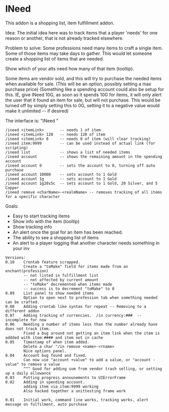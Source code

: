 INeed
=====

This addon is a shopping list, item fulfillment addon.

Idea:
The initial idea here was to track items that a player 'needs' for one reason or another,
that is not already tracked elsewhere.

Problem to solve:
Some professions need many items to craft a single item. Some of those items may take days to gather.
This would let someone create a shopping list of items that are needed.

Show which of your alts need how many of that item (tooltip).

Some items are vendor sold, and this will try to purchase the needed items when available for sale.
(This will be an option, possibly setting a max purchase price)
(Something like a spending account could also be setup for this. IE, give INeed 10G, as soon as it spends 10G
  for items, it will only alert the user that it found an item for sale, but will not purchase. This would be
  turned off by simply setting this to 0G, setting it to a negative value would make it unlimited -- if desired)



The interface is: "INeed <this item> <quantity>"
```
/ineed <itemLink>       -- needs 1 of item
/ineed <itemLink> 120   -- needs 120 of item
/ineed <itemLink> 0     -- needs 0 of item (will clear tracking)
/ineed item:9999        -- can be used instead of actual link (for scripting)
/ineed list             -- shows a list of needed items
/ineed account          -- shows the remaining amount in the spending account
/ineed account 0        -- sets the account to 0, turning off auto purchase
/ineed account 10000    -- sets account to 1 Gold
/ineed account 1g       -- sets account to 1 Gold
/ineed account 1g20s5c  -- sets account to 1 Gold, 20 Silver, and 5 Copper
/ineed remove <charName>-<realmName> -- removes tracking of all items for a specific character
```

Goals:
* Easy to start tracking items
* Show info with the item (tooltip)
* Show tracking info
* An alert once the goal for an item has been reached.
* The ability to see a shopping list of items
* An alert to a player logging that another character needs something in your inv

```
Versions:
0.10    Crontab feature scrapped.
        Create a "toMake" field for items made from an enchant(profession)
        -- not listed in fulfillment list
        -- not affected by current amount
        -- "toMake" decremented when items made
        -- success is to decrement "toMake" to 0
0.09    List panel to show needed items
        Option to open next to profession tab when something needed can be crafted.
0.08    Adding crontab like syntax for repeat -- Removing to a different addon
0.07    Adding tracking of currencies.  /in currency:###  -- incomplete for now
0.06    Needing a number of items less than the number already have does not track item.
        Fixed a bug around not getting an item link when the item is addded with item:#### and item not in cache
0.05    Timestamp of when item added.
        Delete a char "/in remove <name>-<rname>
        Nice options panel.
0.04	Account bug found and fixed.
		Can now use "account +value" to add a value, or "account -value" to remove a value
		^^^ Good for adding sum from vendor trash selling, or setting up a daily allowance
0.03	Putting progress announements to UIErrorFrame
0.02	Adding in spending account.
		adding item via item:9999 working
		Also hacked together a unittesting frame work

0.01	Initial work, command line works, tracking works, alert message on fulfilment, auto purchase
```